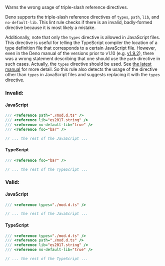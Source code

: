 Warns the wrong usage of triple-slash reference directives.

Deno supports the triple-slash reference directives of `types`, `path`, `lib`,
and `no-default-lib`. This lint rule checks if there is an invalid, badly-formed
directive because it is most likely a mistake.

Additionally, note that only the `types` directive is allowed in JavaScript
files. This directive is useful for telling the TypeScript compiler the location
of a type definition file that corresponds to a certain JavaScript file.
However, even in the Deno manual of the versions prior to v1.10
(e.g. [v1.9.2]), there was a wrong statement describing that one should use the
`path` directive in such cases. Actually, the `types` directive should be used.
See [the latest manual] for more detail.
So this rule also detects the usage of the directive other than `types` in
JavaScript files and suggests replacing it with the `types` directive.

[v1.9.2]: https://deno.land/manual@v1.9.2/typescript/types#using-the-triple-slash-reference-directive
[the latest manual]: https://deno.land/manual/typescript/types#using-the-triple-slash-reference-directive

### Invalid:

#### JavaScript

```javascript
/// <reference path="./mod.d.ts" />
/// <reference lib="es2017.string" />
/// <reference no-default-lib="true" />
/// <reference foo="bar" />

// ... the rest of the JavaScript ...
```

#### TypeScript

```typescript
/// <reference foo="bar" />

// ... the rest of the TypeScript ...
```

### Valid:

#### JavaScript

```javascript
/// <reference types="./mod.d.ts" />

// ... the rest of the JavaScript ...
```

#### TypeScript

```typescript
/// <reference types="./mod.d.ts" />
/// <reference path="./mod.d.ts" />
/// <reference lib="es2017.string" />
/// <reference no-default-lib="true" />

// ... the rest of the TypeScript ...
```
